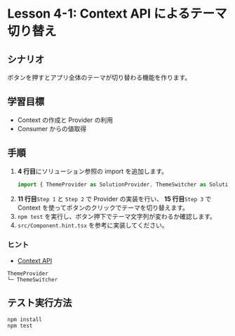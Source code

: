 # Lesson 4-1: Context API によるテーマ切り替え

## シナリオ
ボタンを押すとアプリ全体のテーマが切り替わる機能を作ります。

## 学習目標
- Context の作成と Provider の利用
- Consumer からの値取得

## 手順
1. **4 行目**にソリューション参照の import を追加します。
   ```ts
   import { ThemeProvider as SolutionProvider, ThemeSwitcher as SolutionSwitcher } from './Component.solution'
   ```
2. **11 行目**`Step 1` と `Step 2` で Provider の実装を行い、
   **15 行目**`Step 3` で Context を使ってボタンのクリックでテーマを切り替えます。
3. `npm test` を実行し、ボタン押下でテーマ文字列が変わるか確認します。
4. `src/Component.hint.tsx` を参考に実装してください。

### ヒント
- [Context API](https://react.dev/reference/react/createContext)

```
ThemeProvider
└─ ThemeSwitcher
```

## テスト実行方法
```bash
npm install
npm test
```
